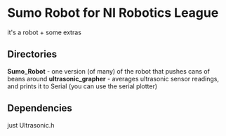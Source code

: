 # Sumo Robot for NI Robotics League

it's a robot + some extras

## Directories

**Sumo_Robot** - one version (of many) of the robot that pushes cans of beans around
**ultrasonic_grapher** - averages ultrasonic sensor readings, and prints it to Serial (you can use the serial plotter)

## Dependencies
just Ultrasonic.h
